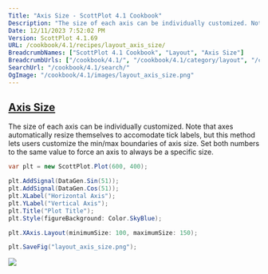 ```yaml
---
Title: "Axis Size - ScottPlot 4.1 Cookbook"
Description: "The size of each axis can be individually customized. Note that axes automatically resize themselves to accomodate tick labels, but this method lets users customize the min/max boundaries of axis size. Set both numbers to the same value to force an axis to always be a specific size."
Date: 12/11/2023 7:52:02 PM
Version: ScottPlot 4.1.69
URL: /cookbook/4.1/recipes/layout_axis_size/
BreadcrumbNames: ["ScottPlot 4.1 Cookbook", "Layout", "Axis Size"]
BreadcrumbUrls: ["/cookbook/4.1/", "/cookbook/4.1/category/layout", "/cookbook/4.1/recipes/layout_axis_size/"]
SearchUrl: "/cookbook/4.1/search/"
OgImage: "/cookbook/4.1/images/layout_axis_size.png"
---
```


<h2><a href='/cookbook/4.1/recipes/layout_axis_size/'>Axis Size</a></h2>

The size of each axis can be individually customized. Note that axes automatically resize themselves to accomodate tick labels, but this method lets users customize the min/max boundaries of axis size. Set both numbers to the same value to force an axis to always be a specific size.

```cs
var plt = new ScottPlot.Plot(600, 400);

plt.AddSignal(DataGen.Sin(51));
plt.AddSignal(DataGen.Cos(51));
plt.XLabel("Horizontal Axis");
plt.YLabel("Vertical Axis");
plt.Title("Plot Title");
plt.Style(figureBackground: Color.SkyBlue);

plt.XAxis.Layout(minimumSize: 100, maximumSize: 150);

plt.SaveFig("layout_axis_size.png");
```

<img src='../../images/layout_axis_size.png' class='d-block mx-auto my-5' />



